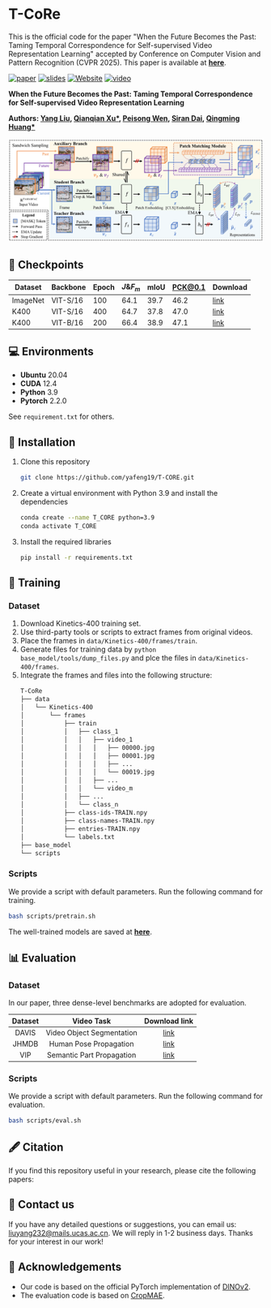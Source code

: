 # T-CoRe


This is the official code for the paper "When the Future Becomes the Past: Taming Temporal Correspondence for Self-supervised Video Representation Learning" accepted by Conference on Computer Vision and Pattern Recognition (CVPR 2025). This paper is available at [**here**]().

[![paper](https://img.shields.io/badge/arXiv-Paper-b31b1b.svg?style=flat)]() [![slides](https://img.shields.io/badge/Presentation-Slides-B762C1)](https://github.com/yafeng19/T-CORE) [![Website](https://img.shields.io/badge/Project-Website-87CEEB)](https://github.com/yafeng19/T-CORE) [![video](https://img.shields.io/badge/Video-Presentation-F9D371)](https://github.com/yafeng19/T-CORE)

**When the Future Becomes the Past: Taming Temporal Correspondence for Self-supervised Video Representation Learning**

**Authors: [Yang Liu](https://yafeng19.github.io/),  [Qianqian Xu*](https://qianqianxu010.github.io/), [Peisong Wen](https://scholar.google.com.hk/citations?user=Zk2XLWYAAAAJ&hl=zh-CN&oi=ao), [Siran Dai](https://scholar.google.com.hk/citations?user=_6gw9FQAAAAJ&hl=zh-CN&oi=ao), [Qingming Huang*](https://people.ucas.ac.cn/~qmhuang)**   

![assets/pipeline.png](./assets/pipeline.png)


## 🚩 Checkpoints

| Dataset  | Backbone | Epoch | $J\&F_m$         | mIoU | PCK@0.1 | Download |
| -------- | -------- | ----- | ---------------- | ---- | ------- | -------- |
| ImageNet | VIT-S/16 | 100 | 64.1               | 39.7 | 46.2    |  [link](https://github.com/yafeng19/T-CORE/tree/master/ckpt/vits16_100ep_INET.pth) |
| K400     | VIT-S/16 | 400 | 64.7               | 37.8 | 47.0    |  [link](https://github.com/yafeng19/T-CORE/tree/master/ckpt/vits16_400ep_K400.pth) |
| K400     | VIT-B/16 | 200 | 66.4               | 38.9 | 47.1    |  [link](https://github.com/yafeng19/T-CORE/tree/master/ckpt/vitb16_200ep_K400.pth) |

## 💻 Environments

* **Ubuntu** 20.04
* **CUDA** 12.4
* **Python** 3.9
* **Pytorch** 2.2.0

See `requirement.txt` for others.

## 🔧 Installation

1. Clone this repository

    ```bash
    git clone https://github.com/yafeng19/T-CORE.git
    ```

2. Create a virtual environment with Python 3.9 and install the dependencies

    ```bash
    conda create --name T_CORE python=3.9
    conda activate T_CORE
    ```

3. Install the required libraries

    ```bash
    pip install -r requirements.txt
    ```

## 🚀 Training

### Dataset


1. Download Kinetics-400 training set. 
2. Use third-party tools or scripts to extract frames from original videos.
3. Place the frames in `data/Kinetics-400/frames/train`. 
4. Generate files for training data by `python base_model/tools/dump_files.py` and plce the files in `data/Kinetics-400/frames`.
5. Integrate the frames and files into the following structure:
    ```
    T-CoRe
    ├── data
    │   └── Kinetics-400
    │       └── frames
    │           ├── train
    │           │   ├── class_1
    │           │   │   ├── video_1
    │           │   │   │   ├── 00000.jpg
    │           │   │   │   ├── 00001.jpg
    │           │   │   │   ├── ...
    │           │   │   │   └── 00019.jpg
    │           │   │   ├── ...
    │           │   │   └── video_m
    │           │   ├── ...
    │           │   └── class_n
    │           ├── class-ids-TRAIN.npy
    │           ├── class-names-TRAIN.npy
    │           ├── entries-TRAIN.npy
    │           └── labels.txt
    ├── base_model
    └── scripts
    ```



### Scripts

We provide a script with default parameters. Run the following command for training.

```bash
bash scripts/pretrain.sh
```

The well-trained models are saved at [**here**](https://github.com/yafeng19/T-CORE/tree/master/ckpt).

## 📊 Evaluation

### Dataset

In our paper, three dense-level benchmarks are adopted for evaluation.



|  Dataset  |                          Video Task                          |                        Download link                         |
| :-------: | :----------------------------------------------------------: | :----------------------------------------------------------: |
|   DAVIS    |                 Video Object Segmentation                  | [link](https://davischallenge.org/) |
|    JHMDB    |                Human Pose Propagation                | [link](http://jhmdb.is.tue.mpg.de/) |
|  VIP  | Semantic Part Propagation | [link](https://github.com/HCPLab-SYSU/ATEN) |

### Scripts

We provide a script with default parameters. Run the following command for evaluation.

```bash
bash scripts/eval.sh
```


## 🖋️ Citation

If you find this repository useful in your research, please cite the following papers:

<!-- ```
@misc{liu2024pairsequalhierarchicallearning,
      title={Not All Pairs are Equal: Hierarchical Learning for Average-Precision-Oriented Video Retrieval}, 
      author={Yang Liu and Qianqian Xu and Peisong Wen and Siran Dai and Qingming Huang},
      year={2024},
      eprint={2407.15566},
      archivePrefix={arXiv},
      primaryClass={cs.CV},
      url={https://arxiv.org/abs/2407.15566}, 
}
``` -->

## 📧 Contact us

If you have any detailed questions or suggestions, you can email us: liuyang232@mails.ucas.ac.cn. We will reply in 1-2 business days. Thanks for your interest in our work!


## 🌟 Acknowledgements

- Our code is based on the official PyTorch implementation of [DINOv2](https://github.com/facebookresearch/dinov2).  
- The evaluation code is based on [CropMAE](https://github.com/alexandre-eymael/CropMAE).
